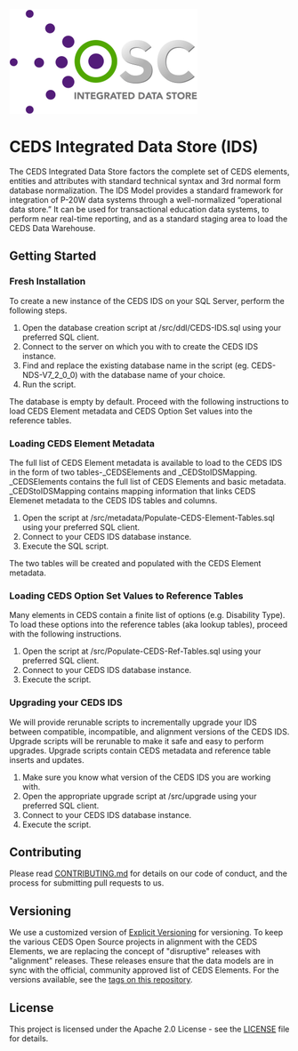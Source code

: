 ![CEDS Integrated Data Store Logo](/res/CEDS-IDS-Logo-Full-Medium.png "CEDS Integrated Data Store")

# CEDS Integrated Data Store (IDS)
The CEDS Integrated Data Store factors the complete set of CEDS elements, entities and attributes with standard technical syntax and 3rd normal form database normalization. The IDS Model provides a standard framework for integration of P-20W data systems through a well-normalized “operational data store.”   It can be used for transactional education data systems, to perform near real-time reporting, and as a standard staging area to load the CEDS Data Warehouse. 

## Getting Started

### Fresh Installation

To create a new instance of the CEDS IDS on your SQL Server, perform the following steps.

1. Open the database creation script at /src/ddl/CEDS-IDS.sql using your preferred SQL client. 
2. Connect to the server on which you with to create the CEDS IDS instance.
3. Find and replace the existing database name in the script (eg. CEDS-NDS-V7_2_0_0) with the database name of your choice.
4. Run the script. 

The database is empty by default.  Proceed with the following instructions to load CEDS Element metadata and CEDS Option Set values into the reference tables.

### Loading CEDS Element Metadata

The full list of CEDS Element metadata is available to load to the CEDS IDS in the form of two tables-\_CEDSElements and \_CEDStoIDSMapping.  \_CEDSElements contains the full list of CEDS Elements and basic metadata.  \_CEDStoIDSMapping contains mapping information that links CEDS Elemenet metadata to the CEDS IDS tables and columns.  

1. Open the script at /src/metadata/Populate-CEDS-Element-Tables.sql using your preferred SQL client.
2. Connect to your CEDS IDS database instance. 
3. Execute the SQL script.  

The two tables will be created and populated with the CEDS Element metadata.  

### Loading CEDS Option Set Values to Reference Tables

Many elements in CEDS contain a finite list of options (e.g. Disability Type).  To load these options into the reference tables (aka lookup tables), proceed with the following instructions. 

1. Open the script at /src/Populate-CEDS-Ref-Tables.sql using your preferred SQL client.
2. Connect to your CEDS IDS database instance.
3. Execute the script.

### Upgrading your CEDS IDS

We will provide rerunable scripts to incrementally upgrade your IDS between compatible, incompatible, and alignment versions of the CEDS IDS.  Upgrade scripts will be rerunable to make it safe and easy to perform upgrades.  Upgrade scripts contain CEDS metadata and reference table inserts and updates.

1. Make sure you know what version of the CEDS IDS you are working with.  
2. Open the appropriate upgrade script at /src/upgrade using your preferred SQL client.
3. Connect to your CEDS IDS database instance.
4. Execute the script. 

## Contributing

Please read [CONTRIBUTING.md](CONTRIBUTING.md) for details on our code of conduct, and the process for submitting pull requests to us.

## Versioning

We use a customized version of [Explicit Versioning](https://github.com/exadra37-versioning/explicit-versioning) for versioning.  To keep the various CEDS Open Source projects in alignment with the CEDS Elements, we are replacing the concept of "disruptive" releases with "alignment" releases.  These releases ensure that the data models are in sync with the official, community approved list of CEDS Elements.  For the versions available, see the [tags on this repository](https://github.com/CEDStandards/CEDS-IDS/tags). 

## License

This project is licensed under the Apache 2.0 License - see the [LICENSE](LICENSE) file for details.